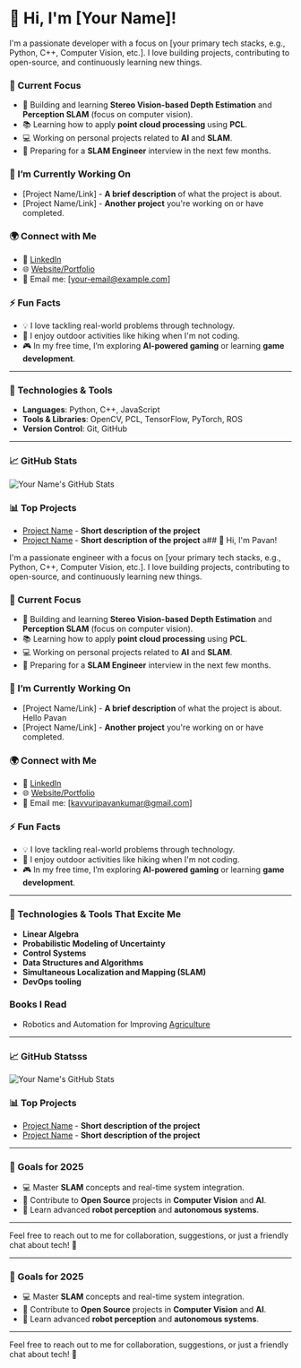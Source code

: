 # 👋 Hi, I'm [Your Name]!

I'm a passionate developer with a focus on [your primary tech stacks, e.g., Python, C++, Computer Vision, etc.]. I love building projects, contributing to open-source, and continuously learning new things.

### 🌱 Current Focus

- 🚀 Building and learning **Stereo Vision-based Depth Estimation** and **Perception SLAM** (focus on computer vision).
- 📚 Learning how to apply **point cloud processing** using **PCL**.
- 💻 Working on personal projects related to **AI** and **SLAM**.
- 📝 Preparing for a **SLAM Engineer** interview in the next few months.

### 🔭 I’m Currently Working On

- [Project Name/Link] - **A brief description** of what the project is about.
- [Project Name/Link] - **Another project** you're working on or have completed.

### 🌍 Connect with Me

- 💼 [LinkedIn](your-linkedin-profile)
- 🌐 [Website/Portfolio](your-portfolio-link)
- 📧 Email me: [your-email@example.com]

### ⚡ Fun Facts

- 💡 I love tackling real-world problems through technology.
- 🏃 I enjoy outdoor activities like hiking when I'm not coding.
- 🎮 In my free time, I’m exploring **AI-powered gaming** or learning **game development**.

---

### 🔧 Technologies & Tools

- **Languages**: Python, C++, JavaScript
- **Tools & Libraries**: OpenCV, PCL, TensorFlow, PyTorch, ROS
- **Version Control**: Git, GitHub

---

### 📈 GitHub Stats

![Your Name's GitHub Stats](https://github-readme-stats.vercel.app/api?username=your-username&show_icons=true&count_private=true&hide=prs&theme=radical)

### 📊 Top Projects

- [Project Name](repo-link) - **Short description of the project**
- [Project Name](repo-link) - **Short description of the project**
  a## 👋 Hi, I'm Pavan!

I'm a passionate engineer with a focus on [your primary tech stacks, e.g., Python, C++, Computer Vision, etc.]. I love building projects, contributing to open-source, and continuously learning new things.

### 🌱 Current Focus

- 🚀 Building and learning **Stereo Vision-based Depth Estimation** and **Perception SLAM** (focus on computer vision).
- 📚 Learning how to apply **point cloud processing** using **PCL**.
- 💻 Working on personal projects related to **AI** and **SLAM**.
- 📝 Preparing for a **SLAM Engineer** interview in the next few months.

### 🔭 I’m Currently Working On

- [Project Name/Link] - **A brief description** of what the project is about. Hello Pavan
- [Project Name/Link] - **Another project** you're working on or have completed.

### 🌍 Connect with Me

- 💼 [LinkedIn](www.linkedin.com/in/pavankavvuri)
- 🌐 [Website/Portfolio](your-portfolio-link)
- 📧 Email me: [kavvuripavankumar@gmail.com]

### ⚡ Fun Facts

- 💡 I love tackling real-world problems through technology.
- 🏃 I enjoy outdoor activities like hiking when I'm not coding.
- 🎮 In my free time, I’m exploring **AI-powered gaming** or learning **game development**.

---

### 🔧 Technologies & Tools That Excite Me

- **Linear Algebra**
- **Probabilistic Modeling of Uncertainty**
- **Control Systems**
- **Data Structures and Algorithms**
- **Simultaneous Localization and Mapping (SLAM)**
- **DevOps tooling**

### Books I Read

- Robotics and Automation for Improving [Agriculture](https://www.taylorfrancis.com/books/edit/10.1201/9780429266737/robotics-automation-improving-agriculture-john-billingsley)

---

### 📈 GitHub Statsss

![Your Name's GitHub Stats](https://github-readme-stats.vercel.app/api?username=pavan-vision&show_icons=true&count_private=true&hide=prs&theme=radical)

### 📊 Top Projects

- [Project Name](repo-link) - **Short description of the project**
- [Project Name](repo-link) - **Short description of the project**

---

### 🎯 Goals for 2025

- 💻 Master **SLAM** concepts and real-time system integration.
- 🚀 Contribute to **Open Source** projects in **Computer Vision** and **AI**.
- 🌱 Learn advanced **robot perception** and **autonomous systems**.

---

Feel free to reach out to me for collaboration, suggestions, or just a friendly chat about tech! 🚀

---

### 🎯 Goals for 2025

- 💻 Master **SLAM** concepts and real-time system integration.
- 🚀 Contribute to **Open Source** projects in **Computer Vision** and **AI**.
- 🌱 Learn advanced **robot perception** and **autonomous systems**.

---

Feel free to reach out to me for collaboration, suggestions, or just a friendly chat about tech! 🚀
